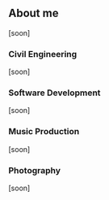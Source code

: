 ## About me

[soon]

### Civil Engineering

[soon]

### Software Development

[soon]

### Music Production

[soon]

### Photography

[soon]
